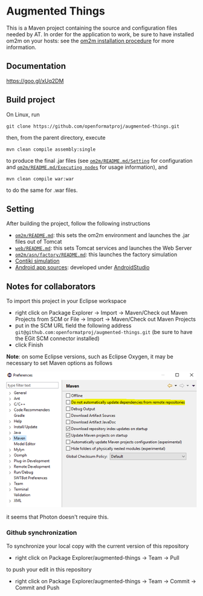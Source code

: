 # Augmented Things
This is a Maven project containing the source and configuration files needed by AT. In order for the application to work, be sure to have installed om2m on your hosts: see the [om2m installation procedure](https://people.unipi.it/giacomo_tanganelli/teaching/om2m/om2m-installation/) for more information.

## Documentation
https://goo.gl/xUq2DM

## Build project
On Linux, run
```
git clone https://github.com/openformatproj/augmented-things.git
```
then, from the parent directory, execute
```
mvn clean compile assembly:single
```
to produce the final .jar files (see [```om2m/README.md/Setting```](https://github.com/openformatproj/augmented-things/blob/master/augmented-things/om2m/README.md#setting) for configuration and [```om2m/README.md/Executing nodes```](https://github.com/openformatproj/augmented-things/blob/master/augmented-things/om2m/README.md#executing-nodes) for usage information), and
```
mvn clean compile war:war
```
to do the same for .war files.

## Setting
After building the project, follow the following instructions
* [```om2m/README.md```](https://github.com/openformatproj/augmented-things/blob/master/augmented-things/om2m/README.md): this sets the om2m environment and launches the .jar files out of Tomcat
* [```web/README.md```](https://github.com/openformatproj/augmented-things/blob/master/augmented-things/web/README.md): this sets Tomcat services and launches the Web Server
* [```om2m/asn/factory/README.md```](https://github.com/openformatproj/augmented-things/tree/master/augmented-things/om2m/asn/factory/README.md): this launches the factory simulation
* [Contiki simulation](https://drive.google.com/drive/folders/1UCtUQH555_K1cqXqpyiYsh_Y-ocA-PP3)
* [Android app sources](https://drive.google.com/open?id=1ji5jKmUPzDfxiWXNrXRphrfWNK1Cl3Ud): developed under [AndroidStudio](https://developer.android.com/studio/)

## Notes for collaborators
To import this project in your Eclipse workspace
* right click on Package Explorer -> Import -> Maven/Check out Maven Projects from SCM or File -> Import -> Maven/Check out Maven Projects
* put in the SCM URL field the following address ```git@github.com:openformatproj/augmented-things.git``` (be sure to have the EGit SCM connector installed)
* click Finish

**Note**: on some Eclipse versions, such as Eclipse Oxygen, it may be necessary to set Maven options as follows

![Eclipse options](images/Maven.PNG "Eclipse options")

it seems that Photon doesn't require this.

### Github synchronization
To synchronize your local copy with the current version of this repository
* right click on Package Explorer/augmented-things -> Team -> Pull

to push your edit in this repository
* right click on Package Explorer/augmented-things -> Team -> Commit -> Commit and Push

